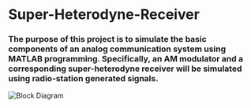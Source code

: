 # Super-Heterodyne-Receiver

### The purpose of this project is to simulate the basic components of an analog communication system using MATLAB programming. Specifically, an AM modulator and a corresponding super-heterodyne receiver will be simulated using radio-station generated signals.

![Block Diagram](https://i.imgur.com/dA833a7.png)